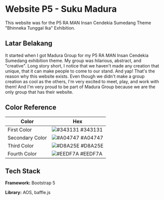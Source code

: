 
# Website P5 - Suku Madura

This website was for the P5 RA MAN Insan Cendekia Sumedang Theme "Bhinneka Tunggal Ika" Exhibition.




## Latar Belakang
It started when I got Madura Group for my P5 RA MAN Insan Cendekia Sumedang exhibition theme. My group was hilarious, abstract, and "creative". Long story short, I notice that we haven't made any creation that unique, that it can make people to come to our stand. And yap! That's the reason why this website exists. Even though we didn't make a group creation as cool as the others, I'm very excited to meet, play, and work with them! And I'm very proud to be part of Madura Group because we are the only group that has their website. 


## Color Reference

| Color             | Hex                                                                |
| ----------------- | ------------------------------------------------------------------ |
| First Color | ![#343131](https://via.placeholder.com/10/343131?text=+) #343131 |
| Secondary Color | ![#A04747](https://via.placeholder.com/10/A04747?text=+) #A04747 |
| Third Color | ![#D8A25E](https://via.placeholder.com/10/D8A25E?text=+) #D8A25E |
| Fourth Color | ![#EEDF7A](https://via.placeholder.com/10/EEDF7A?text=+) #EEDF7A |


## Tech Stack

**Framework:** Bootstrap 5

**Library:** AOS, baffle.js

